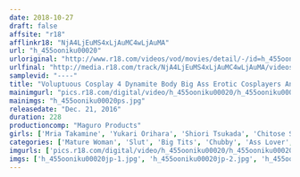 ```yaml
---
date: 2018-10-27
draft: false
affsite: "r18"
afflinkr18: "NjA4LjEuMS4xLjAuMC4wLjAuMA"
url: "h_455ooniku00020"
urloriginal: "http://www.r18.com/videos/vod/movies/detail/-/id=h_455ooniku00020"
urlfinal: "http://media.r18.com/track/NjA4LjEuMS4xLjAuMC4wLjAuMA/videos/vod/movies/detail/-/id=h_455ooniku00020"
samplevid: "----"
title: "Voluptuous Cosplay 4 Dynamite Body Big Ass Erotic Cosplayers And A Colossal Tits Horny Perverted Masked Warrior"
mainimgurl: "pics.r18.com/digital/video/h_455ooniku00020/h_455ooniku00020ps.jpg"
mainimgs: "h_455ooniku00020ps.jpg"
releasedate: "Dec. 21, 2016"
duration: 228
productioncomp: "Maguro Products"
girls: ['Mria Takamine', 'Yukari Orihara', 'Shiori Tsukada', 'Chitose Saegusa']
categories: ['Mature Woman', 'Slut', 'Big Tits', 'Chubby', 'Ass Lover', 'Hi-Def']
imgurls: ['pics.r18.com/digital/video/h_455ooniku00020/h_455ooniku00020jp-1.jpg', 'pics.r18.com/digital/video/h_455ooniku00020/h_455ooniku00020jp-2.jpg', 'pics.r18.com/digital/video/h_455ooniku00020/h_455ooniku00020jp-3.jpg', 'pics.r18.com/digital/video/h_455ooniku00020/h_455ooniku00020jp-4.jpg', 'pics.r18.com/digital/video/h_455ooniku00020/h_455ooniku00020jp-5.jpg', 'pics.r18.com/digital/video/h_455ooniku00020/h_455ooniku00020jp-6.jpg', 'pics.r18.com/digital/video/h_455ooniku00020/h_455ooniku00020jp-7.jpg', 'pics.r18.com/digital/video/h_455ooniku00020/h_455ooniku00020jp-8.jpg', 'pics.r18.com/digital/video/h_455ooniku00020/h_455ooniku00020jp-9.jpg', 'pics.r18.com/digital/video/h_455ooniku00020/h_455ooniku00020jp-10.jpg', 'pics.r18.com/digital/video/h_455ooniku00020/h_455ooniku00020jp-11.jpg', 'pics.r18.com/digital/video/h_455ooniku00020/h_455ooniku00020jp-12.jpg', 'pics.r18.com/digital/video/h_455ooniku00020/h_455ooniku00020jp-13.jpg', 'pics.r18.com/digital/video/h_455ooniku00020/h_455ooniku00020jp-14.jpg', 'pics.r18.com/digital/video/h_455ooniku00020/h_455ooniku00020jp-15.jpg', 'pics.r18.com/digital/video/h_455ooniku00020/h_455ooniku00020jp-16.jpg', 'pics.r18.com/digital/video/h_455ooniku00020/h_455ooniku00020jp-17.jpg', 'pics.r18.com/digital/video/h_455ooniku00020/h_455ooniku00020jp-18.jpg', 'pics.r18.com/digital/video/h_455ooniku00020/h_455ooniku00020jp-19.jpg', 'pics.r18.com/digital/video/h_455ooniku00020/h_455ooniku00020jp-20.jpg']
imgs: ['h_455ooniku00020jp-1.jpg', 'h_455ooniku00020jp-2.jpg', 'h_455ooniku00020jp-3.jpg', 'h_455ooniku00020jp-4.jpg', 'h_455ooniku00020jp-5.jpg', 'h_455ooniku00020jp-6.jpg', 'h_455ooniku00020jp-7.jpg', 'h_455ooniku00020jp-8.jpg', 'h_455ooniku00020jp-9.jpg', 'h_455ooniku00020jp-10.jpg', 'h_455ooniku00020jp-11.jpg', 'h_455ooniku00020jp-12.jpg', 'h_455ooniku00020jp-13.jpg', 'h_455ooniku00020jp-14.jpg', 'h_455ooniku00020jp-15.jpg', 'h_455ooniku00020jp-16.jpg', 'h_455ooniku00020jp-17.jpg', 'h_455ooniku00020jp-18.jpg', 'h_455ooniku00020jp-19.jpg', 'h_455ooniku00020jp-20.jpg']
---
```

